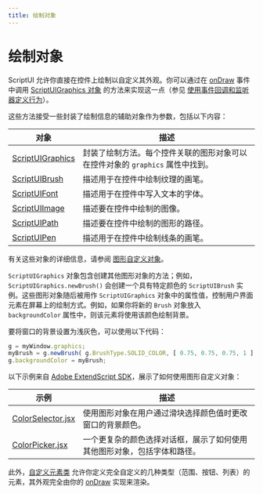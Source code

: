 ```yaml
---
title: 绘制对象
---
```

# 绘制对象

ScriptUI 允许你直接在控件上绘制以自定义其外观。你可以通过在 [onDraw](../control-objects#ondraw) 事件中调用 [ScriptUIGraphics 对象](../graphic-customization-objects#scriptuigraphics-object) 的方法来实现这一点（参见 [使用事件回调和监听器定义行为](../defining-behavior-with-event-callbacks-and-listeners)）。

这些方法接受一些封装了绘制信息的辅助对象作为参数，包括以下内容：

|    对象    |    描述    |
| ------------------------------------------------------------------------------ | ----------------------------------------------------------------------------------------------------------------------------------------- |
| [ScriptUIGraphics](../graphic-customization-objects#scriptuigraphics-object) | 封装了绘制方法。每个控件关联的图形对象可以在控件对象的 `graphics` 属性中找到。 |
| [ScriptUIBrush](../graphic-customization-objects#scriptuibrush-object)    | 描述用于在控件中绘制纹理的画笔。    |
| [ScriptUIFont](../graphic-customization-objects#scriptuifont-object)     | 描述用于在控件中写入文本的字体。      |
| [ScriptUIImage](../graphic-customization-objects#scriptuiimage-object)    | 描述要在控件中绘制的图像。      |
| [ScriptUIPath](../graphic-customization-objects#scriptuipath-object)     | 描述要在控件中绘制的图形的路径。        |
| [ScriptUIPen](../graphic-customization-objects#scriptuipen-object)    | 描述用于在控件中绘制线条的画笔。      |

有关这些对象的详细信息，请参阅 [图形自定义对象](.././graphic-customization-objects)。

`ScriptUIGraphics` 对象包含创建其他图形对象的方法；例如，`ScriptUIGraphics.newBrush()` 会创建一个具有特定颜色的 `ScriptUIBrush` 实例。这些图形对象随后被用作 `ScriptUIGraphics` 对象中的属性值，控制用户界面元素在屏幕上的绘制方式。例如，如果你将新的 `Brush` 对象放入 `backgroundColor` 属性中，则该元素将使用该颜色绘制背景。

要将窗口的背景设置为浅灰色，可以使用以下代码：

```javascript
g = myWindow.graphics;
myBrush = g.newBrush( g.BrushType.SOLID_COLOR, [ 0.75, 0.75, 0.75, 1 ] );
g.backgroundColor = myBrush;
```

以下示例来自 [Adobe ExtendScript SDK](https://github.com/Adobe-CEP/CEP-Resources/tree/master/ExtendScript-Toolkit)，展示了如何使用图形自定义对象：

|    示例    |      描述      |
| ------------------------------------------------------------------------------------------------------------------------------------- | ----------------------------------------------------------------------------------------------------------------------------- |
| [ColorSelector.jsx](https://github.com/Adobe-CEP/CEP-Resources/blob/master/ExtendScript-Toolkit/Samples/javascript/ColorSelector.jsx) | 使用图形对象在用户通过滑块选择颜色值时更改窗口的背景颜色。    |
| [ColorPicker.jsx](https://github.com/Adobe-CEP/CEP-Resources/blob/master/ExtendScript-Toolkit/Samples/javascript/ColorPicker.jsx)    | 一个更复杂的颜色选择对话框，展示了如何使用其他图形对象，包括字体和路径。 |

此外，[自定义元素类](../graphic-customization-objects#custom-element-class) 允许你定义完全自定义的几种类型（范围、按钮、列表）的元素，其外观完全由你的 [onDraw](../control-objects#ondraw) 实现来渲染。
